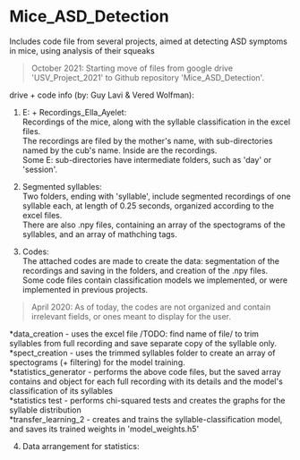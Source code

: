 # Mice_ASD_Detection

Includes code file from several projects, aimed at detecting ASD symptoms in mice, using analysis of their squeaks
> October 2021: Starting move of files from google drive 'USV_Project_2021' to Github repository 'Mice_ASD_Detection'.


drive + code info (by: Guy Lavi & Vered Wolfman):
1. E: + Recordings_Ella_Ayelet:  
    Recordings of the mice, along with the syllable classification in the excel files.  
    The recordings are filed by the mother's name, with sub-directories named by the cub's name. Inside are the recordings.  
    Some E: sub-directories have intermediate folders, such as 'day' or 'session'.  
    
2. Segmented syllables:  
    Two folders, ending with 'syllable', include segmented recordings of one syllable each, at length of 0.25 seconds, organized according to the excel files.  
    There are also .npy files, containing an array of the spectograms of the syllables, and an array of mathching tags.  
    
3. Codes:  
    The attached codes are made to create the data: segmentation of the recordings and saving in the folders, and creation of the .npy files.  
    Some code files contain classification models we implemented, or were implemented in previous projects.  
> April 2020: As of today, the codes are not organized and contain irrelevant fields, or ones meant to display for the user.  

   *data_creation -          uses the excel file /TODO: find name of file/ to trim syllables from full recording and save separate copy of the syllable only.  
   *spect_creation -         uses the trimmed syllables folder to create an array of spectograms (+ filtering) for the model training.  
   *statistics_generator -   performs the above code files, but the saved array contains and object for each full recording with its details and the model's classification of its syllables  
   *statistics test - performs chi-squared tests and creates the graphs for the syllable distribution  
   *transfer_learning_2 - creates and trains the syllable-classification model, and saves its trained weights in 'model_weights.h5'  
   
4. Data arrangement for statistics:  
